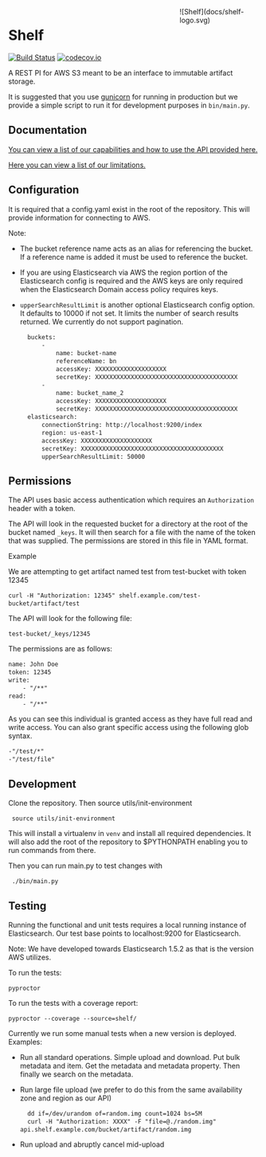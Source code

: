 <div style="width: 150px; float: right; padding: 0 10px 10px;">
![Shelf](docs/shelf-logo.svg)
</div>

Shelf
=====

[![Build Status](https://travis-ci.org/not-nexus/shelf.svg?branch=master)](https://travis-ci.org/not-nexus/shelf)
[![codecov.io](https://codecov.io/github/not-nexus/shelf/coverage.svg?branch=master)](https://codecov.io/github/not-nexus/shelf?branch=master)

A REST PI for AWS S3 meant to be an interface to immutable artifact storage.

It is suggested that you use [gunicorn](http://gunicorn.org/) for running in production but we provide a simple script to run it
for development purposes in `bin/main.py`.

Documentation
-------------

[You can view a list of our capabilities and how to use the API provided here.](docs/README.md)

[Here you can view a list of our limitations.](docs/limitations.md)

Configuration
-------------

It is required that a config.yaml exist in the root of the repository.  This will provide information for connecting to AWS.

Note:
* The bucket reference name acts as an alias for referencing the bucket. If a reference name is added it must be used to reference the bucket.
* If you are using Elasticsearch via AWS the region portion of the Elasticsearch config is required and the AWS keys are only required when the Elasticsearch Domain access policy requires keys.
* `upperSearchResultLimit` is another optional Elasticsearch config option. It defaults to 10000 if not set. It limits the number of search results returned. We currently do not support pagination.

        buckets:
            -
                name: bucket-name
                referenceName: bn
                accessKey: XXXXXXXXXXXXXXXXXXXX
                secretKey: XXXXXXXXXXXXXXXXXXXXXXXXXXXXXXXXXXXXXXXX
            -
                name: bucket_name_2
                accessKey: XXXXXXXXXXXXXXXXXXXX
                secretKey: XXXXXXXXXXXXXXXXXXXXXXXXXXXXXXXXXXXXXXXX
        elasticsearch:
            connectionString: http://localhost:9200/index
            region: us-east-1
            accessKey: XXXXXXXXXXXXXXXXXXXX
            secretKey: XXXXXXXXXXXXXXXXXXXXXXXXXXXXXXXXXXXXXXXX
            upperSearchResultLimit: 50000

Permissions
-----------

The API uses basic access authentication which requires an `Authorization` header with a token.

The API will look in the requested bucket for a directory at the root of the bucket named `_keys`.
It will then search for a file with the name of the token that was supplied. The permissions are stored in this file in YAML format.

Example

We are attempting to get artifact named test from test-bucket with token 12345

    curl -H "Authorization: 12345" shelf.example.com/test-bucket/artifact/test

The API will look for the following file:

    test-bucket/_keys/12345

The permissions are as follows:

    name: John Doe
    token: 12345
    write:
        - "/**"
    read:
        - "/**"

As you can see this individual is granted access as they have full read and write access.
You can also grant specific access using the following glob syntax.

    -"/test/*"
    -"/test/file"


Development
-----------

Clone the repository.  Then source utils/init-environment

     source utils/init-environment

This will install a virtualenv in `venv` and install all required dependencies.  It will also add the root of the repository to $PYTHONPATH
enabling you to run commands from there.

Then you can run main.py to test changes with

     ./bin/main.py

Testing
-------

Running the functional and unit tests requires a local running instance of Elasticsearch. Our test base points to localhost:9200 for Elasticsearch.

Note: We have developed towards Elasticsearch 1.5.2 as that is the version AWS utilizes.

To run the tests:

    pyproctor

To run the tests with a coverage report:

    pyproctor --coverage --source=shelf/

Currently we run some manual tests when a new version is deployed. Examples:
* Run all standard operations. Simple upload and download. Put bulk metadata and item. Get the metadata and metadata property. Then finally we search on the metadata.

* Run large file upload (we prefer to do this from the same availability zone and region as our API)

        dd if=/dev/urandom of=random.img count=1024 bs=5M
        curl -H "Authorization: XXXX" -F "file=@./random.img" api.shelf.example.com/bucket/artifact/random.img

* Run upload and abruptly cancel mid-upload
